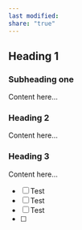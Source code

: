 ```yaml
---
last modified: 
share: "true"
---
```



  

## Heading 1

  

### Subheading one

  

Content here...

  

### Heading 2

  

Content here...

  

### Heading 3

  

Content here...

  

- [ ] Test
- [ ] Test
- [ ] Test
- [ ] 